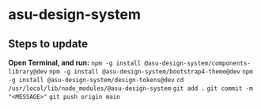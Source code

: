 # asu-design-system

## Steps to update
**Open Terminal, and run:**
`npm -g install @asu-design-system/components-library@dev`
`npm -g install @asu-design-system/bootstrap4-theme@dev`
`npm -g install @asu-design-system/design-tokens@dev`
`cd /usr/local/lib/node_modules/@asu-design-system`
`git add .`
`git commit -m "<MESSAGE>"`
`git push origin main`
